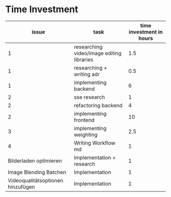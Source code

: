 # Time Investment

| issue                             | task                                      | time investment in hours |
|-----------------------------------|-------------------------------------------|--------------------------|
| 1                                 | researching video/image editing libraries | 1.5                      |
| 1                                 | researching + writing adr                 | 0.5                      |
| 1                                 | implementing backend                      | 6                        |
| 2                                 | sse research                              | 1                        |
| 2                                 | refactoring backend                       | 4                        |
| 2                                 | implementing frontend                     | 10                       |
| 3                                 | implementing weighting                    | 2.5                      |
| 4                                 | Writing Workflow md                       | 1                        |
| Bilderladen optimieren            | Implementation + research                 | 1                        |
| Image Blending Batchen            | Implementation                            | 1                        |
| Videoqualitätsoptionen hinzufügen | Implementation                            | 1                        |